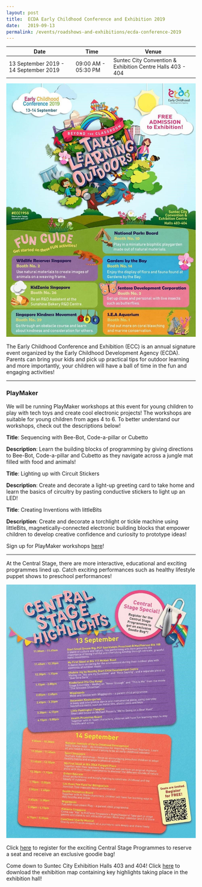 ```yaml
---
layout: post
title:  ECDA Early Childhood Conference and Exhibition 2019
date:   2019-09-13
permalink: /events/roadshows-and-exhibitions/ecda-conference-2019
---
```


| Date | Time | Venue |
|--------|---|---|
| 13 September 2019 - 14 September 2019 | 09:00 AM - 05:30 PM | Suntec City Convention & Exhibition Centre Halls 403 - 404 |

![1](/images/events/workshops-and-exhibitions/ECC2019EDM1.jpg)

The Early Childhood Conference and Exhibition (ECC) is an annual signature event organized by the Early Childhood Development Agency (ECDA). Parents can bring your kids and pick up practical tips for outdoor learning and more importantly, your children will have a ball of time in the fun and engaging activities! 

------------


### PlayMaker


We will be running PlayMaker workshops at this event for young children to play with tech toys and create cool electronic projects! The workshops are suitable for young children from ages 4 to 6. To better understand our workshops, check out the descriptions below!


**Title**: Sequencing with Bee-Bot, Code-a-pillar or Cubetto


**Description**: Learn the building blocks of programming by giving directions to Bee-Bot, Code-a-pillar and Cubetto as they navigate across a jungle mat filled with food and animals!


**Title**: Lighting up with Circuit Stickers 


**Description**: Create and decorate a light-up greeting card to take home and learn the basics of circuitry by pasting conductive stickers to light up an LED!



**Title**: Creating Inventions with littleBits


**Description**: Create and decorate a torchlight or tickle machine using littleBits, magnetically-connected electronic building blocks that empower children to develop creative confidence and curiosity to prototype ideas!


Sign up for PlayMaker workshops [here](https://form.gov.sg/5d6381a98d91260012d5cbde "here")!


------------


At the Central Stage, there are more interactive, educational and exciting programmes lined up. Catch exciting performances such as healthy lifestyle puppet shows to preschool performances!  

![2](/images/events/workshops-and-exhibitions/ECC2019EDM2.jpg)

Click [here](https://www.eccexhibition2019.sg/registration/ "here") to register for the exciting Central Stage Programmes to reserve a seat and receive an exclusive goodie bag! 

Come down to Suntec City Exhibition Halls 403 and 404! Click [here](https://www.eccexhibition2019.sg/wp-content/uploads/2019/08/ECDA2019-Map.pdf "here") to download the exhibition map containing key highlights taking place in the exhibition hall!
                      
